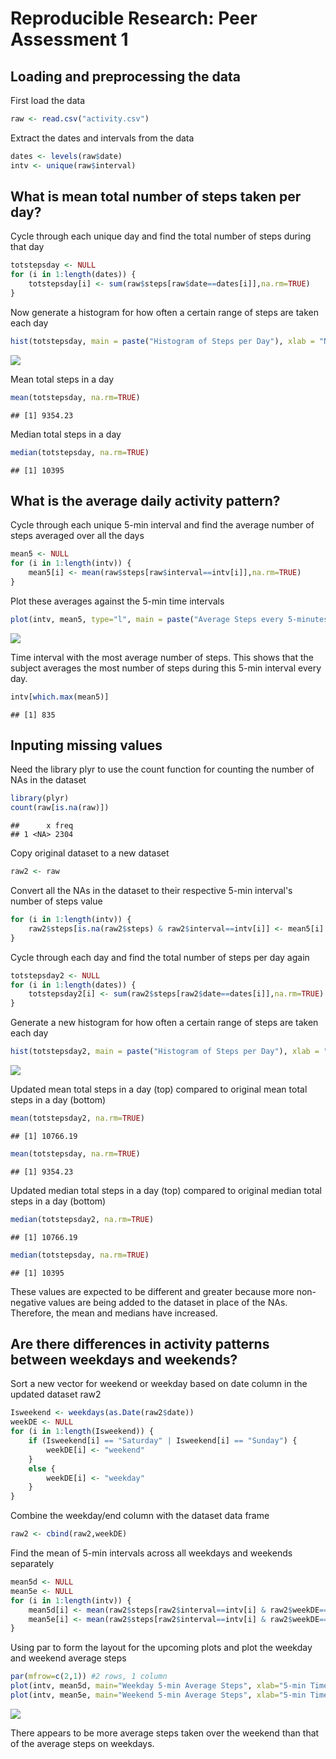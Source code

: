 # Reproducible Research: Peer Assessment 1


## Loading and preprocessing the data
First load the data

```r
raw <- read.csv("activity.csv")
```

Extract the dates and intervals from the data

```r
dates <- levels(raw$date)
intv <- unique(raw$interval)
```


## What is mean total number of steps taken per day?
Cycle through each unique day and find the total number of steps during that day

```r
totstepsday <- NULL
for (i in 1:length(dates)) {
    totstepsday[i] <- sum(raw$steps[raw$date==dates[i]],na.rm=TRUE)
}
```

Now generate a histogram for how often a certain range of steps are taken each day

```r
hist(totstepsday, main = paste("Histogram of Steps per Day"), xlab = "Number of Steps in One Day")
```

![](PA1_template_files/figure-html/unnamed-chunk-4-1.png) 

Mean total steps in a day

```r
mean(totstepsday, na.rm=TRUE)
```

```
## [1] 9354.23
```

Median total steps in a day

```r
median(totstepsday, na.rm=TRUE)
```

```
## [1] 10395
```


## What is the average daily activity pattern?
Cycle through each unique 5-min interval and find the average number of steps averaged over all the days

```r
mean5 <- NULL
for (i in 1:length(intv)) {
    mean5[i] <- mean(raw$steps[raw$interval==intv[i]],na.rm=TRUE)
}
```

Plot these averages against the 5-min time intervals

```r
plot(intv, mean5, type="l", main = paste("Average Steps every 5-minutes Across All Days"), xlab = "5-min Intervals", ylab = "Average Steps")
```

![](PA1_template_files/figure-html/unnamed-chunk-8-1.png) 

Time interval with the most average number of steps. This shows that the subject averages the most number of steps during this 5-min interval every day.

```r
intv[which.max(mean5)]
```

```
## [1] 835
```


## Inputing missing values
Need the library plyr to use the count function for counting the number of NAs in the dataset

```r
library(plyr)
count(raw[is.na(raw)])
```

```
##      x freq
## 1 <NA> 2304
```

Copy original dataset to a new dataset

```r
raw2 <- raw
```

Convert all the NAs in the dataset to their respective 5-min interval's number of steps value

```r
for (i in 1:length(intv)) {
    raw2$steps[is.na(raw2$steps) & raw2$interval==intv[i]] <- mean5[i]
}
```

Cycle through each day and find the total number of steps per day again

```r
totstepsday2 <- NULL
for (i in 1:length(dates)) {
    totstepsday2[i] <- sum(raw2$steps[raw2$date==dates[i]],na.rm=TRUE)
}
```

Generate a new histogram for how often a certain range of steps are taken each day

```r
hist(totstepsday2, main = paste("Histogram of Steps per Day"), xlab = "Number of Steps in One Day")
```

![](PA1_template_files/figure-html/unnamed-chunk-14-1.png) 

Updated mean total steps in a day (top) compared to original mean total steps in a day (bottom)

```r
mean(totstepsday2, na.rm=TRUE)
```

```
## [1] 10766.19
```

```r
mean(totstepsday, na.rm=TRUE)
```

```
## [1] 9354.23
```

Updated median total steps in a day (top) compared to original median total steps in a day (bottom)

```r
median(totstepsday2, na.rm=TRUE)
```

```
## [1] 10766.19
```

```r
median(totstepsday, na.rm=TRUE)
```

```
## [1] 10395
```

These values are expected to be different and greater because more non-negative values are being added to the dataset in place of the NAs. Therefore, the mean and medians have increased.


## Are there differences in activity patterns between weekdays and weekends?
Sort a new vector for weekend or weekday based on date column in the updated dataset raw2

```r
Isweekend <- weekdays(as.Date(raw2$date))
weekDE <- NULL
for (i in 1:length(Isweekend)) {
    if (Isweekend[i] == "Saturday" | Isweekend[i] == "Sunday") {
        weekDE[i] <- "weekend"
    }
    else {
        weekDE[i] <- "weekday"
    }
}
```

Combine the weekday/end column with the dataset data frame

```r
raw2 <- cbind(raw2,weekDE)
```

Find the mean of 5-min intervals across all weekdays and weekends separately

```r
mean5d <- NULL
mean5e <- NULL
for (i in 1:length(intv)) {
    mean5d[i] <- mean(raw2$steps[raw2$interval==intv[i] & raw2$weekDE=="weekday"])
    mean5e[i] <- mean(raw2$steps[raw2$interval==intv[i] & raw2$weekDE=="weekend"])
}
```

Using par to form the layout for the upcoming plots and plot the weekday and weekend average steps

```r
par(mfrow=c(2,1)) #2 rows, 1 column
plot(intv, mean5d, main="Weekday 5-min Average Steps", xlab="5-min Time Intervals", ylab="Average Steps")
plot(intv, mean5e, main="Weekend 5-min Average Steps", xlab="5-min Time Intervals", ylab="Average Steps")
```

![](PA1_template_files/figure-html/unnamed-chunk-20-1.png) 

There appears to be more average steps taken over the weekend than that of the average steps on weekdays.
